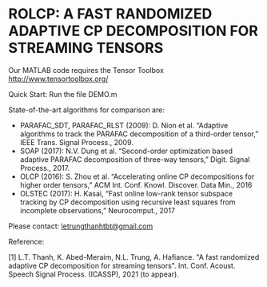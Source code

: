# ROLCP: A FAST RANDOMIZED ADAPTIVE CP DECOMPOSITION FOR STREAMING TENSORS


Our MATLAB code requires the Tensor Toolbox http://www.tensortoolbox.org/

Quick Start: Run the file DEMO.m

State-of-the-art algorithms for comparison are:

+ PARAFAC_SDT, PARAFAC_RLST (2009): D. Nion et al. “Adaptive algorithms to track the PARAFAC decomposition of a third-order tensor,” IEEE Trans. Signal Process.,  2009.
+ SOAP (2017): N.V. Dung et al. “Second-order optimization based adaptive PARAFAC decomposition of three-way tensors,” Digit. Signal Process., 2017. 
+ OLCP (2016): S. Zhou et al. “Accelerating online CP decompositions for higher order tensors,”  ACM Int. Conf. Knowl. Discover. Data Min., 2016
+ OLSTEC (2017): H. Kasai, “Fast online low-rank tensor subspace tracking by CP decomposition using recursive least squares from incomplete observations,” Neurocomput., 2017

Please contact: letrungthanhtbt@gmail.com

Reference:

[1] L.T. Thanh, K. Abed-Meraim, N.L. Trung, A. Hafiance. "A fast randomized adaptive CP decomposition for streaming tensors". Int. Conf. Acoust. Speech  Signal Process. (ICASSP), 2021 (to appear).
